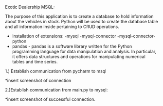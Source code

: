 Exotic Dealership MSQL:

The purpose of this application is to create a database to hold information about the vehicles in stock.
Python will be used to create the database table and all information inside pertaining to CRUD operations.

- Installation of extensions:
-mysql
-mysql-connector
-mysql-connector-python
- pandas - pandas is a software library written for the Python
programming language
for data manipulation and analysis. In particular, it offers
data structures and operations for
manipulating numerical tables and time series.


1.) Establish communication from pycharm to msql

*insert screenshot of connection

2.)Establish communication from main.py to mysql:

*insert screenshot of successful connection.